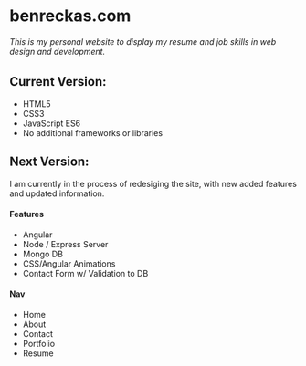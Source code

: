 # benreckas.com

###### This is my personal website to display my resume and job skills in web design and development.

## Current Version:

- HTML5
- CSS3
- JavaScript ES6
- No additional frameworks or libraries

## Next Version:

I am currently in the process of redesiging the site, with new added features and updated information.

#### Features

- Angular
- Node / Express Server
- Mongo DB
- CSS/Angular Animations
- Contact Form w/ Validation to DB

#### Nav

- Home
- About
- Contact
- Portfolio
- Resume
